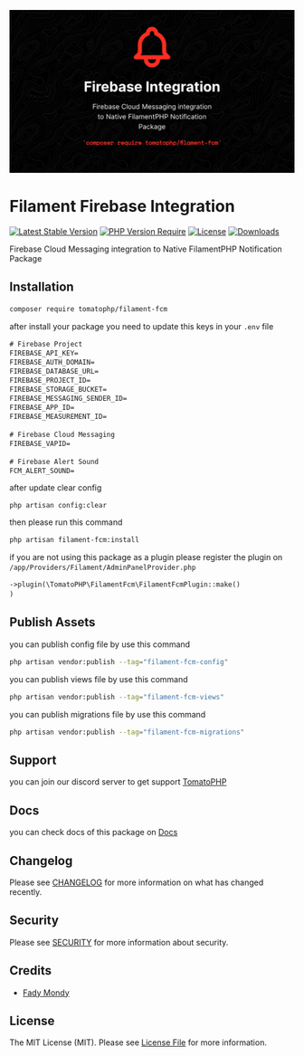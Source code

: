 ![Screenshot](https://raw.githubusercontent.com/tomatophp/filament-fcm/master/arts/3x1io-tomato-fcm.jpg)

# Filament Firebase Integration

[![Latest Stable Version](https://poser.pugx.org/tomatophp/filament-fcm/version.svg)](https://packagist.org/packages/tomatophp/filament-fcm)
[![PHP Version Require](http://poser.pugx.org/tomatophp/filament-fcm/require/php)](https://packagist.org/packages/tomatophp/filament-fcm)
[![License](https://poser.pugx.org/tomatophp/filament-fcm/license.svg)](https://packagist.org/packages/tomatophp/filament-fcm)
[![Downloads](https://poser.pugx.org/tomatophp/filament-fcm/d/total.svg)](https://packagist.org/packages/tomatophp/filament-fcm)

Firebase Cloud Messaging integration to Native FilamentPHP Notification Package

## Installation

```bash
composer require tomatophp/filament-fcm
```

after install your package you need to update this keys in your `.env` file

```dotenv
# Firebase Project
FIREBASE_API_KEY=
FIREBASE_AUTH_DOMAIN=
FIREBASE_DATABASE_URL=
FIREBASE_PROJECT_ID=
FIREBASE_STORAGE_BUCKET=
FIREBASE_MESSAGING_SENDER_ID=
FIREBASE_APP_ID=
FIREBASE_MEASUREMENT_ID=

# Firebase Cloud Messaging
FIREBASE_VAPID=

# Firebase Alert Sound
FCM_ALERT_SOUND=
```

after update clear config

```bash
php artisan config:clear
```

then please run this command

```bash
php artisan filament-fcm:install
```

if you are not using this package as a plugin please register the plugin on `/app/Providers/Filament/AdminPanelProvider.php`

```php
->plugin(\TomatoPHP\FilamentFcm\FilamentFcmPlugin::make()
)
```

## Publish Assets

you can publish config file by use this command

```bash
php artisan vendor:publish --tag="filament-fcm-config"
```

you can publish views file by use this command

```bash
php artisan vendor:publish --tag="filament-fcm-views"
```


you can publish migrations file by use this command

```bash
php artisan vendor:publish --tag="filament-fcm-migrations"
```

## Support

you can join our discord server to get support [TomatoPHP](https://discord.gg/Xqmt35Uh)

## Docs

you can check docs of this package on [Docs](https://docs.tomatophp.com/filament/filament-fcm)

## Changelog

Please see [CHANGELOG](CHANGELOG.md) for more information on what has changed recently.

## Security

Please see [SECURITY](SECURITY.md) for more information about security.

## Credits

- [Fady Mondy](https://wa.me/+201207860084)

## License

The MIT License (MIT). Please see [License File](LICENSE.md) for more information.
